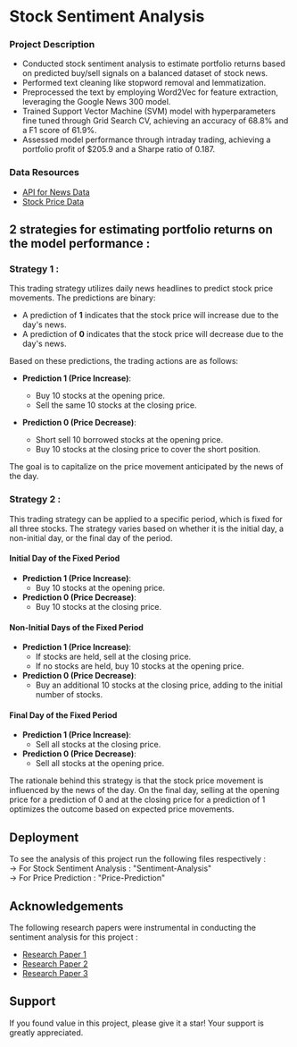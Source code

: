 
# Stock Sentiment Analysis 
### Project Description
- Conducted stock sentiment analysis to estimate portfolio returns based on predicted buy/sell signals on a balanced dataset of stock news.
- Performed text cleaning like stopword removal and lemmatization.
- Preprocessed the text by employing Word2Vec for feature extraction, leveraging the Google News 300 model.
- Trained Support Vector Machine (SVM) model with hyperparameters fine tuned through Grid Search CV, achieving an accuracy of 68.8% and a F1 score of 61.9%.
- Assessed model performance through intraday trading, achieving a portfolio profit of $205.9 and a Sharpe ratio of 0.187.
  
### Data Resources
 - [API for News Data](https://polygon.io/docs/stocks/get_v2_reference_news)
 - [Stock Price Data](https://finance.yahoo.com/quote/AAPL/history/)

## 2 strategies for estimating portfolio returns on the model performance :   

### Strategy 1 :  

This trading strategy utilizes daily news headlines to predict stock price movements. The predictions are binary:

- A prediction of **1** indicates that the stock price will increase due to the day's news.
- A prediction of **0** indicates that the stock price will decrease due to the day's news.

Based on these predictions, the trading actions are as follows:

- **Prediction 1 (Price Increase)**: 
  - Buy 10 stocks at the opening price.
  - Sell the same 10 stocks at the closing price.
  
- **Prediction 0 (Price Decrease)**: 
  - Short sell 10 borrowed stocks at the opening price.
  - Buy 10 stocks at the closing price to cover the short position.

The goal is to capitalize on the price movement anticipated by the news of the day. 

### Strategy 2 :  


This trading strategy can be applied to a specific period, which is fixed for all three stocks. The strategy varies based on whether it is the initial day, a non-initial day, or the final day of the period.

#### Initial Day of the Fixed Period
- **Prediction 1 (Price Increase)**: 
  - Buy 10 stocks at the opening price.
- **Prediction 0 (Price Decrease)**:
  - Buy 10 stocks at the closing price.

#### Non-Initial Days of the Fixed Period
- **Prediction 1 (Price Increase)**: 
  - If stocks are held, sell at the closing price.
  - If no stocks are held, buy 10 stocks at the opening price.
- **Prediction 0 (Price Decrease)**:
  - Buy an additional 10 stocks at the closing price, adding to the initial number of stocks.

#### Final Day of the Fixed Period
- **Prediction 1 (Price Increase)**:
  - Sell all stocks at the closing price.
- **Prediction 0 (Price Decrease)**:
  - Sell all stocks at the opening price.

The rationale behind this strategy is that the stock price movement is influenced by the news of the day. On the final day, selling at the opening price for a prediction of 0 and at the closing price for a prediction of 1 optimizes the outcome based on expected price movements.








## Deployment

To see the analysis of this project run the following files respectively :  
-> For Stock Sentiment Analysis : "Sentiment-Analysis"  
-> For Price Prediction : "Price-Prediction"



## Acknowledgements
The following research papers were instrumental in conducting the sentiment analysis for this project :   
 - [Research Paper 1](https://www.ncbi.nlm.nih.gov/pmc/articles/PMC10403218/pdf/peerj-cs-09-1293.pdf)
 - [Research Paper 2](https://www.scirp.org/pdf/jdaip_2020111613521357.pdf)
 - [Research Paper 3](https://www.ncbi.nlm.nih.gov/pmc/articles/PMC10128930/pdf/pone.0284695.pdf)

##  Support

If you found value in this project, please give it a star! Your support is greatly appreciated.


